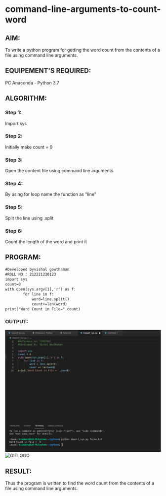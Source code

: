 # command-line-arguments-to-count-word
## AIM:
To write a python program for getting the word count from the contents of a file using command line arguments.
## EQUIPEMENT'S REQUIRED: 
PC
Anaconda - Python 3.7
## ALGORITHM: 
### Step 1:
Import sys
### Step 2: 
Initially make count = 0
### Step 3: 
Open the content file using command line arguments.
### Step 4:  
By using for loop name the function as "line"
### Step 5: 
Split the line using .split
### Step 6: 
Count the length of the word and print it
## PROGRAM:
``` 
#Developed byvishal gowthaman 
#ROLL NO : 212221230123
import sys
count=0
with open(sys.argv[1],'r') as f:
        for line in f:
            word=line.split()
            count+=len(word)
print("Word Count in File=",count)
```   
### OUTPUT:
![GITLOGO](./OUTPUT1.png)
![GITLOGO](./OUTPUT2.png)

## RESULT:
Thus the program is written to find the word count from the contents of a file using command line arguments.
